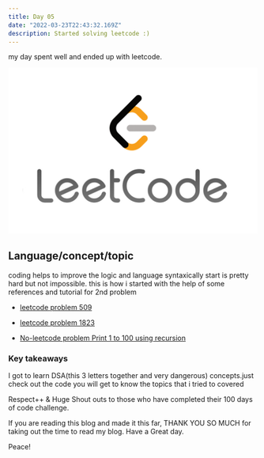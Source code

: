 ```yaml
---
title: Day 05
date: "2022-03-23T22:43:32.169Z"
description: Started solving leetcode :)
---
```


my day spent well and ended up with leetcode.

![coding](./leetcode.png)

## Language/concept/topic

coding helps to improve the logic and language syntaxically start is pretty hard but not impossible. this is how i started with the help of some references and tutorial for 2nd problem

- [leetcode problem 509](https://github.com/jay-2000/lip.py/blob/main/leetcode/509.py)

- [leetcode problem 1823](https://github.com/jay-2000/lip.py/blob/main/leetcode/1823.py)

- [No-leetcode problem Print 1 to 100 using recursion](https://github.com/jay-2000/lip.py/blob/main/leetcode/notleetcode.py)

### Key takeaways

I got to learn DSA(this 3 letters together and very dangerous) concepts.just check out the code you will get to know the topics that i tried to covered




Respect++ & Huge Shout outs to those who have completed their 100 days of code challenge.

If you are reading this blog and made it this far, THANK YOU SO MUCH for taking out the time to read my blog. Have a Great day.

Peace!